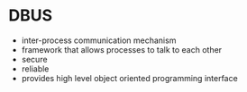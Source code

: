 # DBUS
- inter-process communication mechanism
- framework that allows processes to talk to each other
- secure
- reliable
- provides high level object oriented programming interface
